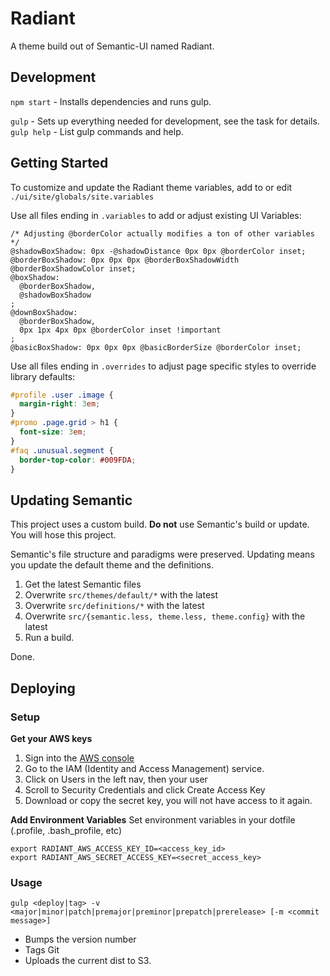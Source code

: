 Radiant
=======
A theme build out of Semantic-UI named Radiant.

## Development
`npm start` - Installs dependencies and runs gulp.

`gulp` - Sets up everything needed for development, see the task for details.  
`gulp help` - List gulp commands and help.


## Getting Started
To customize and update the Radiant theme variables, add to or edit `./ui/site/globals/site.variables`

Use all files ending in `.variables` to add or adjust existing UI Variables:
```less
/* Adjusting @borderColor actually modifies a ton of other variables */
@shadowBoxShadow: 0px -@shadowDistance 0px 0px @borderColor inset;
@borderBoxShadow: 0px 0px 0px @borderBoxShadowWidth @borderBoxShadowColor inset;
@boxShadow:
  @borderBoxShadow,
  @shadowBoxShadow
;
@downBoxShadow:
  @borderBoxShadow,
  0px 1px 4px 0px @borderColor inset !important
;
@basicBoxShadow: 0px 0px 0px @basicBorderSize @borderColor inset;
```

Use all files ending in `.overrides` to adjust page specific styles to override library defaults:
```css
#profile .user .image {
  margin-right: 3em;
}
#promo .page.grid > h1 {
  font-size: 3em;
}
#faq .unusual.segment {
  border-top-color: #009FDA;
}
```

## Updating Semantic
This project uses a custom build.  **Do not** use Semantic's build or update.
You will hose this project.

Semantic's file structure and paradigms were preserved.  Updating means you
update the default theme and the definitions.

1. Get the latest Semantic files
1. Overwrite `src/themes/default/*` with the latest
1. Overwrite `src/definitions/*` with the latest
1. Overwrite `src/{semantic.less, theme.less, theme.config}` with the latest
1. Run a build.

Done.

## Deploying

### Setup

**Get your AWS keys**

1. Sign into the [AWS console](https://technologyadvice.signin.aws.amazon.com/console)
1. Go to the IAM (Identity and Access Management) service.
1. Click on Users in the left nav, then your user
1. Scroll to Security Credentials and click Create Access Key
1. Download or copy the secret key, you will not have access to it again.

**Add Environment Variables**
Set environment variables in your dotfile (.profile, .bash_profile, etc)
```terminal
export RADIANT_AWS_ACCESS_KEY_ID=<access_key_id>
export RADIANT_AWS_SECRET_ACCESS_KEY=<secret_access_key>
```

### Usage

```
gulp <deploy|tag> -v <major|minor|patch|premajor|preminor|prepatch|prerelease> [-m <commit message>]
```

- Bumps the version number
- Tags Git
- Uploads the current dist to S3.
